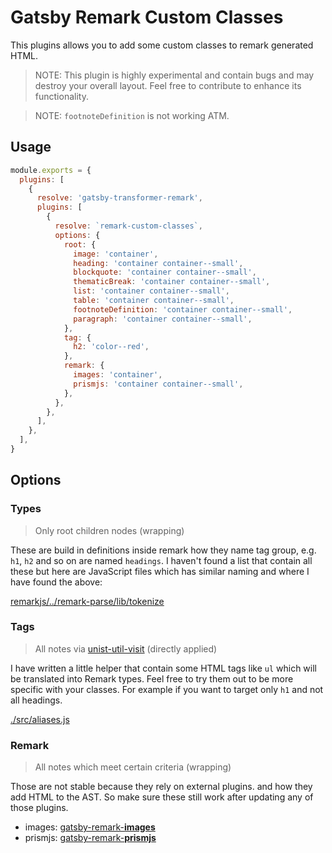 # Gatsby Remark Custom Classes

This plugins allows you to add some custom classes to remark generated HTML.

> NOTE: This plugin is highly experimental and contain bugs and may destroy your
> overall layout. Feel free to contribute to enhance its functionality.

> NOTE: `footnoteDefinition` is not working ATM.

## Usage

```js
module.exports = {
  plugins: [
    {
      resolve: 'gatsby-transformer-remark',
      plugins: [
        {
          resolve: `remark-custom-classes`,
          options: {
            root: {
              image: 'container',
              heading: 'container container--small',
              blockquote: 'container container--small',
              thematicBreak: 'container container--small',
              list: 'container container--small',
              table: 'container container--small',
              footnoteDefinition: 'container container--small',
              paragraph: 'container container--small',
            },
            tag: {
              h2: 'color--red',
            },
            remark: {
              images: 'container',
              prismjs: 'container container--small',
            },
          },
        },
      ],
    },
  ],
}
```

## Options

### Types

> Only root children nodes (wrapping)

These are build in definitions inside remark how they name tag group, e.g. `h1`,
`h2` and so on are named `headings`. I haven't found a list that contain all
these but here are JavaScript files which has similar naming and where I have
found the above:

[remarkjs/../remark-parse/lib/tokenize](https://github.com/remarkjs/remark/tree/master/packages/remark-parse/lib/tokenize)

### Tags

> All notes via
> [unist-util-visit](https://github.com/syntax-tree/unist-util-visit) (directly
> applied)

I have written a little helper that contain some HTML tags like `ul` which will
be translated into Remark types. Feel free to try them out to be more specific
with your classes. For example if you want to target only `h1` and not all
headings.

[./src/aliases.js](./src/aliases.js#L1-L18)

### Remark

> All notes which meet certain criteria (wrapping)

Those are not stable because they rely on external plugins. and how they add
HTML to the AST. So make sure these still work after updating any of those
plugins.

- images:
  [gatsby-remark-**images**](https://github.com/gatsbyjs/gatsby/tree/master/packages/gatsby-remark-images)
- prismjs:
  [gatsby-remark-**prismjs**](https://github.com/gatsbyjs/gatsby/tree/master/packages/gatsby-remark-prismjs)
